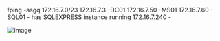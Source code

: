 fping -asgq 172.16.7.0/23
172.16.7.3 -DC01
172.16.7.50 -MS01
172.16.7.60 - SQL01 - has SQLEXPRESS instance running
172.16.7.240 - 

![image](https://github.com/Kript0r3x/CPTS/assets/65650002/dc4239de-15d1-44a1-a674-2959847109f5)
